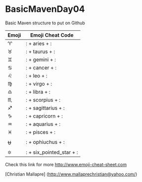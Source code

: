 # BasicMavenDay04
Basic Maven structure to put on Github


Emoji | Emoji Cheat Code 
------------ | -------------
:aries: | : + aries + :
:taurus: | : + taurus + :
:gemini: | : + gemini + : 
:cancer: | : + cancer + :
:leo: | : + leo + :
:virgo: | : + virgo + :
:libra: | : + libra + :
:scorpius: | : + scorpius + :
:sagittarius: | : + sagittarius + :
:capricorn: | : + capricorn + :
:aquarius: | : + aquarius + :
:pisces: | : + pisces + :
:ophiuchus: | : + ophiuchus + :
:six_pointed_star: | : + six_pointed_star + :

Check this link for more http://www.emoji-cheat-sheet.com



[Christian Mallapre] (http://www.mallaprechristian@yahoo.com/) 
